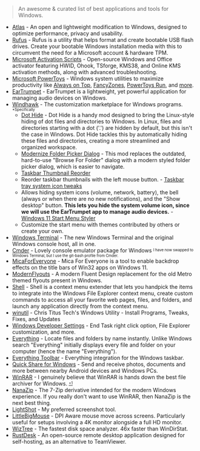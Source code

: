 > An awesome & curated list of best applications and tools for Windows.

- [Atlas](https://github.com/Atlas-OS/Atlas) - An open and lightweight modification to Windows, designed to optimize performance, privacy and usability.
- [Rufus](https://github.com/pbatard/rufus) - Rufus is a utility that helps format and create bootable USB flash drives. Create your bootable Windows installation media with this to circumvent the need for a Microsoft account & hardware TPM.
- [Microsoft Activation Scripts](https://github.com/massgravel/Microsoft-Activation-Scripts) - Open-source Windows and Office activator featuring HWID, Ohook, TSforge, KMS38, and Online KMS activation methods, along with advanced troubleshooting.
- [Microsoft PowerToys](https://github.com/microsoft/PowerToys) - Windows system utilities to maximize productivity like [Always on Top](https://learn.microsoft.com/en-us/windows/powertoys/always-on-top), [FancyZones](https://learn.microsoft.com/en-us/windows/powertoys/fancyzones), [PowerToys Run](https://learn.microsoft.com/en-us/windows/powertoys/powertoys-run), and [more](https://learn.microsoft.com/en-us/windows/powertoys/).
- [EarTrumpet](https://github.com/File-New-Project/EarTrumpet) - EarTrumpet is a lightweight, yet powerful application for managing audio devices on Windows.
- [Windhawk](https://github.com/ramensoftware/windhawk) - The customization marketplace for Windows programs.
  <sup><sub>\*Specifically</sub></sup>
  - [Dot Hide](https://windhawk.net/mods/dot-hide) - Dot Hide is a handy mod designed to bring the Linux-style hiding of dot files and directories to Windows. In Linux, files and directories starting with a dot ('.') are hidden by default, but this isn't the case in Windows.
    Dot Hide tackles this by automatically hiding these files and directories, creating a more streamlined and organized workspace.
  - [Modernize Folder Picker Dialog](https://windhawk.net/mods/modernize-folder-picker-dialog) - This mod replaces the outdated, hard-to-use "Browse For Folder" dialog with a modern styled folder picker dialog, which is easier to navigate.
  - [Taskbar Thumbnail Reorder](https://windhawk.net/mods/taskbar-thumbnail-reorder)
  - Reorder taskbar thumbnails with the left mouse button. - [Taskbar tray system icon tweaks](https://windhawk.net/mods/taskbar-tray-system-icon-tweaks)
  - Allows hiding system icons (volume, network, battery), the bell (always or when there are no new notifications), and the "Show desktop" button. **This lets you hide the system volume icon, since we will use the EarTrumpet app to manage audio devices.** - [Windows 11 Start Menu Styler](https://windhawk.net/mods/windows-11-start-menu-styler)
  - Customize the start menu with themes contributed by others or create your own.
- [Windows Terminal](https://github.com/microsoft/terminal) - The new Windows Terminal and the original Windows console host, all in one.
- [Cmder](https://github.com/cmderdev/cmder) - Lovely console emulator package for Windows
  <sup><sub>I have now swapped to Windows Terminal, but I use the git-bash profile from Cmder.</sub></sup>
- [MicaForEveryone](https://github.com/MicaForEveryone/MicaForEveryone) - Mica For Everyone is a tool to enable backdrop effects on the title bars of Win32 apps on Windows 11.
- [ModernFlyouts](https://github.com/ModernFlyouts-Community/ModernFlyouts) - A modern Fluent Design replacement for the old Metro themed flyouts present in Windows.
- [Shell](https://github.com/moudey/Shell) - Shell is a context menu extender that lets you handpick the items to integrate into the Windows File Explorer context menu, create custom commands to access all your favorite web pages, files, and folders, and launch any application directly from the context menu.
- [winutil](https://github.com/ChrisTitusTech/winutil) - Chris Titus Tech's Windows Utility - Install Programs, Tweaks, Fixes, and Updates
- [Windows Developer Settings](https://ghostarchive.org/archive/KstCh) - End Task right click option, File Explorer customization, and more.
- [Everything](https://www.voidtools.com/) - Locate files and folders by name instantly. Unlike Windows search "Everything" initially displays every file and folder on your computer (hence the name "Everything").
- [Everything Toolbar](https://github.com/srwi/EverythingToolbar) - Everything integration for the Windows taskbar.
- [Quick Share for Windows](https://www.android.com/better-together/quick-share-app/) - Send and receive photos, documents and more between nearby Android devices and Windows PCs.
- [WinRAR](https://www.win-rar.com/) - I genuinely believe that WinRAR is hands down the best file archiver for Windows. <sup><sub>[+1](https://github.com/bitcookies/winrar-keygen)</sub></sup>
- [NanaZip](https://github.com/M2Team/NanaZip) - The 7-Zip derivative intended for the modern Windows experience. If you really don't want to use WinRAR, then NanaZip is the next best thing.
- [LightShot](https://app.prntscr.com/en/index.html) - My preferred screenshot tool.
- [LittleBigMouse](https://github.com/mgth/LittleBigMouse) - DPI Aware mouse move across screens. Particularly useful for setups involving a 4K monitor alongside a full HD monitor.
- [WizTree](https://diskanalyzer.com/) - The fastest disk space analyzer. 46x faster than WinDirStat.
- [RustDesk](https://github.com/rustdesk/rustdesk) - An open-source remote desktop application designed for self-hosting, as an alternative to TeamViewer.
